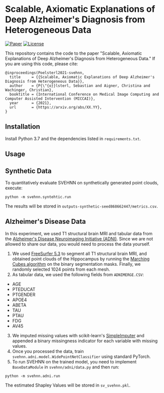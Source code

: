# Scalable, Axiomatic Explanations of Deep Alzheimer's Diagnosis from Heterogeneous Data

[![Paper](https://img.shields.io/badge/arXiv-XX.YY-b31b1b)](https://arxiv.org/abs/XX.YY)
[![License](https://img.shields.io/badge/license-GPLv3-blue.svg)](LICENSE)

This repository contains the code to the paper "Scalable, Axiomatic Explanations of Deep Alzheimer's Diagnosis from Heterogeneous Data."
If you are using this code, please cite:

```
@inproceedings(Poelsterl2021-svehnn,
  title     = {{Scalable, Axiomatic Explanations of Deep Alzheimer's Diagnosis from Heterogeneous Data}},
  author    = {P{\"{o}}lsterl, Sebastian and Aigner, Christina and Wachinger, Christian},
  booktitle = {International Conference on Medical Image Computing and Computer Assisted Intervention (MICCAI)},
  year      = {2021},
  url       = {https://arxiv.org/abs/XX.YY},
}
```

## Installation

Install Python 3.7 and the dependencies listed in `requirements.txt`.

## Usage

## Synthetic Data

To quantitatively evaluate SVEHNN on synthetically generated point clouds, execute:
```
python -m svehnn.syntehtic.run
```

The results will be stored in `outputs-synthetic-seed868662447/metrics.csv`.


## Alzheimer's Disease Data

In this experiment, we used T1 structural brain MRI and tabular data from the
[Alzheimer's Disease Neuroimaging Initiative (ADNI)](http://adni.loni.usc.edu/).
Since we are not allowed to share our data, you would need to process the data yourself.

1. We used [FreeSurfer 5.3](https://www.freesurfer.net/) to segment all T1 structural brain MRI,
and obtained point clouds of the Hippocampus by running the
[Marching Cubes algorithm](https://vtk.org/doc/nightly/html/classvtkDiscreteMarchingCubes.html)
on the binary segmentation masks. Finally, we randomly selected 1024 points from each
mesh.
2. As tabular data, we used the following fields from `ADNIMERGE.CSV`:
  - AGE
  - PTEDUCAT
  - PTGENDER
  - APOE4
  - ABETA
  - TAU
  - PTAU
  - FDG
  - AV45
3. We imputed missing values with scikit-learn's
[SimpleImputer](https://scikit-learn.org/0.22/modules/generated/sklearn.impute.SimpleImputer.html#sklearn.impute.SimpleImputer)
and appended a binary missingness indicator for each variable with missing values.
4. Once you processed the data, train `svehnn.adni.model.WidePointNetClassifier` using standard PyTorch.
5. To run SVEHNN on the trained model, you need to implement `BaseDataModule` in
`svehnn/adni/data.py` and then run:
```
python -m svehnn.adni.run
```
The estimated Shapley Values will be stored in `sv_svehnn.pkl`.